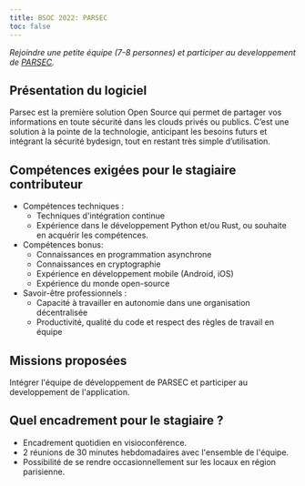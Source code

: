 ```yaml
---
title: BSOC 2022: PARSEC
toc: false
---
```


*Rejoindre une petite équipe (7-8 personnes) et participer au developpement de [PARSEC](https://parsec.cloud).*

## Présentation du logiciel

Parsec est la première solution Open Source qui permet de partager vos informations en toute sécurité dans les clouds privés ou publics. C’est une solution à la pointe de la technologie, anticipant les besoins futurs et intégrant la sécurité bydesign, tout en restant très simple d’utilisation.

## Compétences exigées pour le stagiaire contributeur

- Compétences techniques : 
  - Techniques d'intégration continue
  - Expérience dans le développement Python et/ou Rust, ou souhaite en acquérir les compétences.
- Compétences bonus:
  - Connaissances en programmation asynchrone
  - Connaissances en cryptographie
  - Expérience en développement mobile (Android, iOS)
  - Expérience du monde open-source
- Savoir-être professionnels : 
  - Capacité à travailler en autonomie dans une organisation décentralisée
  - Productivité, qualité du code et respect des règles de travail en équipe

## Missions proposées

Intégrer l'équipe de développement de PARSEC et participer au developpement de l'application.

## Quel encadrement pour le stagiaire ?

- Encadrement quotidien en visioconférence.
- 2 réunions de 30 minutes hebdomadaires avec l'ensemble de l'équipe.
- Possibilité de se rendre occasionnellement sur les locaux en région parisienne.
